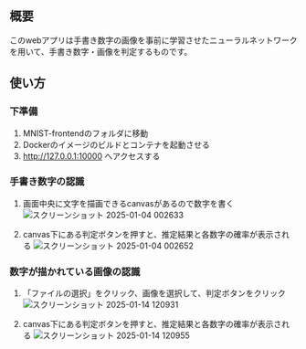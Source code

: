 ## 概要
このwebアプリは手書き数字の画像を事前に学習させたニューラルネットワークを用いて、手書き数字・画像を判定するものです。

## 使い方
### 下準備
1. MNIST-frontendのフォルダに移動
2. Dockerのイメージのビルドとコンテナを起動させる
3. http://127.0.0.1:10000 へアクセスする

### 手書き数字の認識
1. 画面中央に文字を描画できるcanvasがあるので数字を書く
![スクリーンショット 2025-01-04 002633](https://github.com/user-attachments/assets/33bb46f6-c03c-498f-960e-1146f30ac65f)

2.  canvas下にある判定ボタンを押すと、推定結果と各数字の確率が表示される
![スクリーンショット 2025-01-04 002652](https://github.com/user-attachments/assets/3f8182d4-637e-41e7-8f19-1b4db641bda2)



### 数字が描かれている画像の認識
1. 「ファイルの選択」をクリック、画像を選択して、判定ボタンをクリック
![スクリーンショット 2025-01-14 120931](https://github.com/user-attachments/assets/54ff2847-1958-45ee-9b83-4570b60f41c4)

2. canvas下にある判定ボタンを押すと、推定結果と各数字の確率が表示される
![スクリーンショット 2025-01-14 120955](https://github.com/user-attachments/assets/18eb3ff9-ab4b-4f2c-8fd0-f924a8867321)



